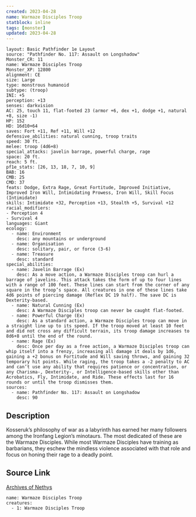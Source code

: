 ```yaml
---
created: 2023-04-28
name: Warmaze Disciples Troop
statblock: inline
tags: [monster]
updated: 2023-04-28
---
```

```statblock
layout: Basic Pathfinder 1e Layout
source: "Pathfinder No. 117: Assault on Longshadow"
Monster_CR: 11
name: Warmaze Disciples Troop
Monster_XP: 12800
alignment: CE
size: Large
type: monstrous humanoid
subtype: (troop)
INI: +5
perception: +13
senses: darkvision
AC: 25, touch 11, flat-footed 23 (armor +6, dex +1, dodge +1, natural +8, size -1)
HP: 152
HD: 16d10+64
saves: Fort +11, Ref +11, Will +12
defensive_abilities: natural cunning, troop traits
speed: 30 ft.
melee: troop (4d6+8)
special_attacks: javelin barrage, powerful charge, rage
space: 20 ft.
reach: 5 ft.
pf1e_stats: [26, 13, 18, 7, 10, 9]
BAB: 16
CMB: 25
CMD: 37
feats: Dodge, Extra Rage, Great Fortitude, Improved Initiative, Improved Iron Will, Intimidating Prowess, Iron Will, Skill Focus (Intimidate)
skills: Intimidate +32, Perception +13, Stealth +5, Survival +12
racial_modifiers:
- Perception 4
- Survival 4
languages: Giant
ecology:
  - name: Environment
    desc: any mountains or underground
  - name: Organisation
    desc: solitary, pair, or force (3-6)
  - name: Treasure
    desc: standard
special_abilities:
  - name: Javelin Barrage (Ex)
    desc: As a move action, a Warmaze Disciples troop can hurl a barrage of javelins. This attack takes the form of up to four lines with a range of 100 feet. These lines can start from the corner of any square in the troop’s space. All creatures in one of these lines take 4d6 points of piercing damage (Reflex DC 19 half). The save DC is Dexterity-based.
  - name: Natural Cunning (Ex)
    desc: A Warmaze Disciples troop can never be caught flat-footed.
  - name: Powerful Charge (Ex)
    desc: As a standard action, a Warmaze Disciples troop can move in a straight line up to its speed. If the troop moved at least 10 feet and did not cross any difficult terrain, its troop damage increases to 8d6+8 until the end of the round.
  - name: Rage (Ex)
    desc: Once per day as a free action, a Warmaze Disciples troop can whip itself into a frenzy, increasing all damage it deals by 1d6, gaining a +2 bonus on Fortitude and Will saving throws, and gaining 32 temporary hit points. While raging, the troop takes a -2 penalty to AC and can’t use any ability that requires patience or concentration, or any Charisma-, Dexterity-, or Intelligence-based skills other than Acrobatics, Fly, Intimidate, and Ride. These effects last for 16 rounds or until the troop dismisses them.
sources:
  - name: Pathfinder No. 117: Assault on Longshadow
    desc: 90
```
## Description
Kosseruk’s philosophy of war as a labyrinth has earned her many followers among the Ironfang Legion’s minotaurs. The most dedicated of these are the Warmaze Disciples. While most Warmaze Disciples have training as barbarians, they eschew the mindless violence associated with that role and focus on honing their rage to a deadly point.
## Source Link
[Archives of Nethys](https://aonprd.com/MonsterDisplay.aspx?ItemName=Warmaze%20Disciples%20Troop)
```encounter-table
name: Warmaze Disciples Troop
creatures:
  - 1: Warmaze Disciples Troop
```
